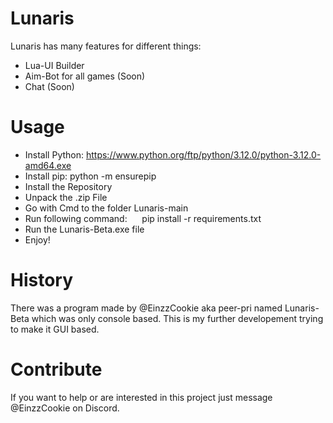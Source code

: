 # Lunaris
Lunaris has many features for different things:
- Lua-UI Builder
- Aim-Bot for all games (Soon)
- Chat (Soon)

# Usage
- Install Python: https://www.python.org/ftp/python/3.12.0/python-3.12.0-amd64.exe
- Install pip: python -m ensurepip
- Install the Repository
- Unpack the .zip File
- Go with Cmd to the folder Lunaris-main
- Run following command:&nbsp;&nbsp;&nbsp;&nbsp;&nbsp;&nbsp;pip install -r requirements.txt
- Run the Lunaris-Beta.exe file
- Enjoy!

# History
There was a program made by @EinzzCookie aka peer-pri named Lunaris-Beta which was only console based. This is my further developement trying to make it GUI based.

# Contribute
If you want to help or are interested in this project just message @EinzzCookie on Discord.

